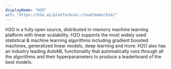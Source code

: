 ```yaml
---
displayName: "H2O"
url: "https://h2o.ai/platform/ai-cloud/make/h2o/"
---
```


H2O is a fully open source, distributed in-memory machine learning platform with linear scalability. H2O supports the most widely used statistical  & machine learning algorithms including gradient boosted machines,  generalized linear models, deep learning and more. H2O also has an  industry leading AutoML functionality that automatically runs through  all the algorithms and their hyperparameters to produce a leaderboard of the best models.